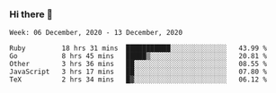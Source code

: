 ### Hi there 👋

<!--START_SECTION:waka-->
```text
Week: 06 December, 2020 - 13 December, 2020

Ruby         18 hrs 31 mins  ███████████░░░░░░░░░░░░░░   43.99 % 
Go           8 hrs 45 mins   █████▒░░░░░░░░░░░░░░░░░░░   20.81 % 
Other        3 hrs 36 mins   ██░░░░░░░░░░░░░░░░░░░░░░░   08.55 % 
JavaScript   3 hrs 17 mins   ██░░░░░░░░░░░░░░░░░░░░░░░   07.80 % 
TeX          2 hrs 34 mins   █▓░░░░░░░░░░░░░░░░░░░░░░░   06.12 % 
```
<!--END_SECTION:waka-->

<!--
**yqmmm/yqmmm** is a ✨ _special_ ✨ repository because its `README.md` (this file) appears on your GitHub profile.

Here are some ideas to get you started:

- 🔭 I’m currently working on ...
- 🌱 I’m currently learning ...
- 👯 I’m looking to collaborate on ...
- 🤔 I’m looking for help with ...
- 💬 Ask me about ...
- 📫 How to reach me: ...
- 😄 Pronouns: ...
- ⚡ Fun fact: ...
-->
